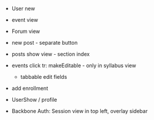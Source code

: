 * User new
* event view
* Forum view
* new post - separate button
* posts show view - section index

* events click tr: makeEditable - only in syllabus view
  * tabbable edit fields



* add enrollment

* UserShow / profile
* Backbone Auth: Session view in top left, overlay sidebar
